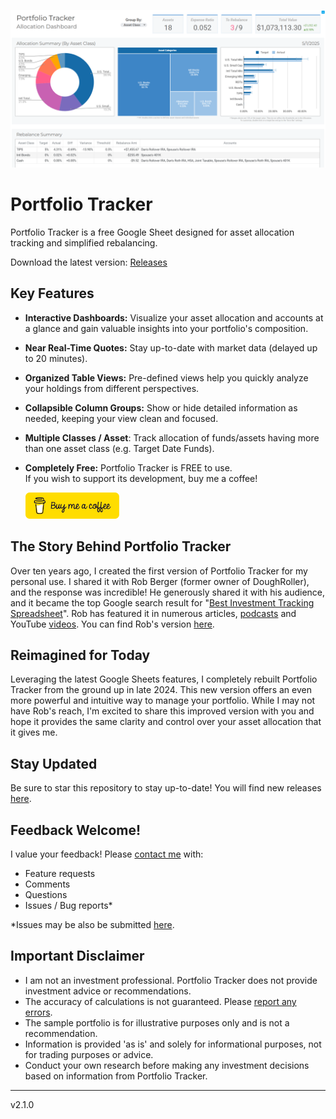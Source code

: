 ![screenshot](assets/images/screenshot.png)

# Portfolio Tracker

Portfolio Tracker is a free Google Sheet designed for asset allocation tracking and simplified rebalancing.

Download the latest version: [Releases](https://github.com/danbuchal/portfolio-tracker/releases)

## Key Features

* **Interactive Dashboards:** Visualize your asset allocation and accounts at a glance and gain valuable insights into your portfolio's composition.
* **Near Real-Time Quotes:** Stay up-to-date with market data (delayed up to 20 minutes).
* **Organized Table Views:** Pre-defined views help you quickly analyze your holdings from different perspectives.
* **Collapsible Column Groups:** Show or hide detailed information as needed, keeping your view clean and focused.
* **Multiple Classes / Asset**: Track allocation of funds/assets having more than one asset class (e.g. Target Date Funds).
* **Completely Free:** Portfolio Tracker is FREE to use.  
  If you wish to support its development, buy me a coffee!

  [![buy me a coffee](assets/images/bmc-button.png)](https://buymeacoffee.com/danbuchal)

## The Story Behind Portfolio Tracker

Over ten years ago, I created the first version of Portfolio Tracker for my personal use. I shared it with Rob Berger (former owner of DoughRoller), and the response was incredible! He generously shared it with his audience, and it became the top Google search result for "[Best Investment Tracking Spreadsheet](https://www.google.com/search?q=best+investment+tracking+spreadsheet)".  Rob has featured it in numerous articles, [podcasts](http://traffic.libsyn.com/doughroller/DR_179--Free_Investment_Tracking_Spreadsheet.mp3?dest-id=168596) and YouTube [videos](https://youtu.be/l8vrmBIzICE?si=tEFLBzc8b_WzA7Jl).  You can find Rob's version [here](https://robberger.com/investment-tracking-spreadsheet/).

## Reimagined for Today

Leveraging the latest Google Sheets features, I completely rebuilt Portfolio Tracker from the ground up in late 2024.  This new version offers an even more powerful and intuitive way to manage your portfolio. While I may not have Rob's reach, I'm excited to share this improved version with you and hope it provides the same clarity and control over your asset allocation that it gives me.

## Stay Updated

Be sure to star this repository to stay up-to-date!
You will find new releases [here](https://github.com/danbuchal/portfolio-tracker/releases).

## Feedback Welcome!

I value your feedback! Please [contact me](mailto:portfoliotracker@buchal.dev) with:

* Feature requests
* Comments
* Questions
* Issues / Bug reports*

*Issues may be also be submitted [here](https://github.com/danbuchal/portfolio-tracker/issues).

## Important Disclaimer

* I am not an investment professional. Portfolio Tracker does not provide investment advice or recommendations.
* The accuracy of calculations is not guaranteed. Please [report any errors](mailto:portfoliotracker@buchal.dev).
* The sample portfolio is for illustrative purposes only and is not a recommendation.
* Information is provided 'as is' and solely for informational purposes, not for trading purposes or advice.
* Conduct your own research before making any investment decisions based on information from Portfolio Tracker.

---
v2.1.0